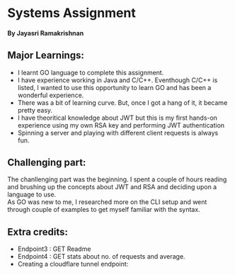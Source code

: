 # Systems Assignment

#### By Jayasri Ramakrishnan

## Major Learnings:  
*  I learnt GO language to complete this assignment.
*  I have experience working in Java and C/C++. Eventhough C/C++ is listed, I wanted to use this opportunity to learn GO and has been a wonderful experience.
*  There was a bit of learning curve. But, once I got a hang of it, it became pretty easy.
*  I have theoritical knowledge about JWT but this is my first hands-on experience using my own RSA key and performing JWT authentication
*  Spinning a server and playing with different client requests is always fun.  

## Challenging part:  
The chanllenging part was the beginning. I spent a couple of hours reading and brushing up the concepts about JWT and RSA and deciding upon a language to use.  
As GO was new to me, I researched more on the CLI setup and went through couple of examples to get myself familiar with the syntax.

## Extra credits:
* Endpoint3 : GET Readme  
* Endpoint4 : GET stats about no. of requests and average.  
* Creating a cloudflare tunnel endpoint: 




